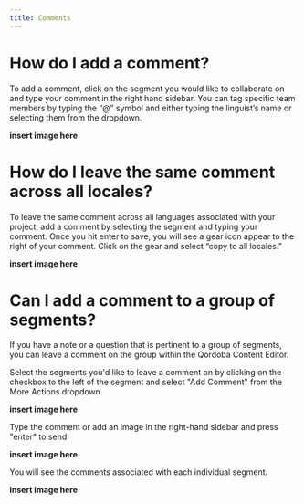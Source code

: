 ```yaml
---
title: Comments
---
```


# How do I add a comment?

To add a comment, click on the segment you would like to collaborate on and type your comment in the right hand sidebar. You can tag specific team members by typing the “@” symbol and either typing the linguist’s name or selecting them from the dropdown.

**insert image here**

# How do I leave the same comment across all locales?

To leave the same comment across all languages associated with your project, add a comment by selecting the segment and typing your comment. Once you hit enter to save, you will see a gear icon appear to the right of your comment. Click on the gear and select “copy to all locales.”

**insert image here**

# Can I add a comment to a group of segments?

If you have a note or a question that is pertinent to a group of segments, you can leave a comment on the group within the Qordoba Content Editor.

Select the segments you'd like to leave a comment on by clicking on the checkbox to the left of the segment and select "Add Comment" from the More Actions dropdown.

**insert image here**

Type the comment or add an image in the right-hand sidebar and press "enter" to send.

**insert image here**

You will see the comments associated with each individual segment.

**insert image here**
